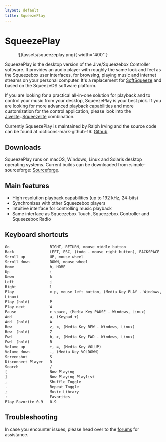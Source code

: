 ```yaml
---
layout: default
title: SqueezePlay
---
```


# SqueezePlay

<figure markdown="span">
  ![](assets/squeezeplay.png){ width="400" }
</figure>

SqueezePlay is the desktop version of the Jive/Squeezebox Controller software. It provides an audio player with roughly the same look and feel as the Squeezebox user interfaces, for browsing, playing music and internet streams on your personal computer. It's a replacement for [SoftSqueeze](softsqueeze.md) and based on the SqueezeOS software platform. 

If you are looking for a practical all-in-one solution for playback and to control your music from your desktop, SqueezePlay is your best pick. If you are looking for more advanced playback capabilities and more customization for the control application, please look into the [Jivelite](jivelite.md)+[Squeezelite](squeezelite.md) combination.

Currently SqueezePlay is maintained by Ralph Irving and the source code can be found at :octicons-mark-github-16: [Github](https://github.com/ralph-irving/squeezeplay).

## Downloads

SqueezePlay runs on macOS, Windows, Linux and Solaris desktop operating systems. Current builds can be downloaded from :simple-sourceforge: [Sourceforge](https://sourceforge.net/projects/lmsclients/files/squeezeplay/).

## Main features

- High resolution playback capabilities (up to 192 kHz, 24-bits)
- Synchronizes with other Squeezebox players
- Intuitive interface for controlling music playback
- Same interface as Squeezebox Touch, Squeezebox Controller and Squeezebox Radio

## Keyboard shortcuts

```
Go					RIGHT, RETURN, mouse middle button
Back				LEFT, ESC, (todo - mouse right button), BACKSPACE
Scroll up			UP, mouse wheel
Scroll down			DOWN, mouse wheel
Home				h, HOME
Up					i
Down				k
Left				j
Right				l
Play				x p, mouse left button, (Media Key PLAY - Windows, Linux)
Play (hold)			P
Play next			W
Pause				c space, (Media Key PAUSE - Windows, Linux)
Add					a, (Keypad +)
Add  (hold)			A
Rew					z, <, (Media Key REW - Windows, Linux)
Rew  (hold)			Z
Fwd					b, >, (Media Key FWD - Windows, Linux)
Fwd  (hold)			B
Volume up			+, =, (Media Key VOLUP)
Volume down			-, (Media Key VOLDOWN)
Screenshot			S
Disconnect Player	D
Search				/
[					Now Playing
]					Now Playing Playlist
,					Shuffle Toggle
.					Repeat Toggle
;					Music Library
:					Favorites
Play Favorite 0-9	0-9
```

## Troubleshooting

In case you encounter issues, please head over to the [forums](https://forums.slimdevices.com/forum/user-forums/general-discussion/93838-squeezeplay-for-windows-with-asio-directsound-wasapi-and-wdmks-device-support) for assistance. 
